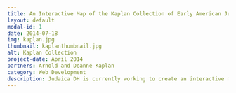 ```yaml
---
title: An Interactive Map of the Kaplan Collection of Early American Judaica
layout: default
modal-id: 1
date: 2014-07-18
img: kaplan.jpg
thumbnail: kaplanthumbnail.jpg
alt: Kaplan Collection
project-date: April 2014
partners: Arnold and Deanne Kaplan
category: Web Development
description: Judaica DH is currently working to create an interactive mapping tool of the Arnold and Deanne Kaplan Collection of Early American Judaica. Through this interactive mapping tool, we not only provide the locations at which objects from the collection originate, but we provide full viewing access. In addition, as part of the "interactive" component, the map will contain ways for users to filter both with temporal space, with type of object, and through merely elastic searching. 
---
```

